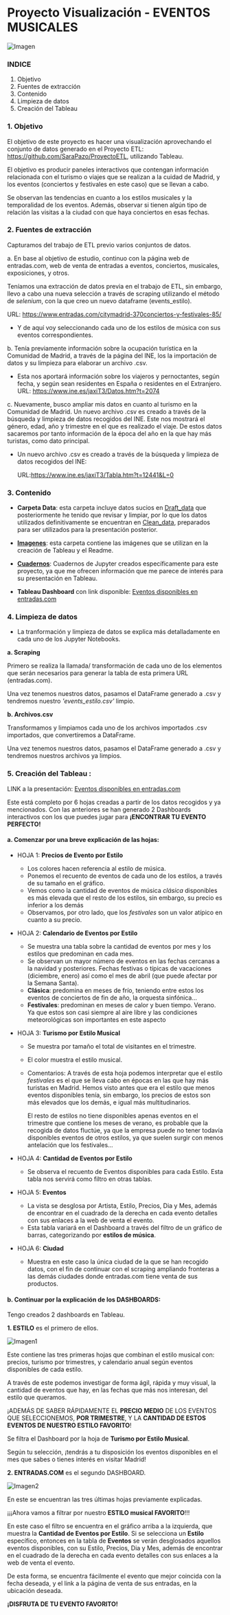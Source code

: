 # Proyecto Visualización - EVENTOS MUSICALES 

![Imagen](https://github.com/SaraPazo/ProyectoVisualizacion/blob/main/Imagen/bruce.png)

### INDICE
1. Objetivo
2. Fuentes de extracción
3. Contenido
4. Limpieza de datos
5. Creación del Tableau



### 1. Objetivo
El objetivo de este proyecto es hacer una visualización aprovechando el conjunto de datos generado en el Proyecto ETL: https://github.com/SaraPazo/ProyectoETL, utilizando Tableau.

El objetivo es producir paneles interactivos que contengan información relacionada con el turismo o viajes que se realizan a la cuidad de Madrid, y los eventos (conciertos y festivales en este caso) que se llevan a cabo. 

Se observan las tendencias en cuanto a los estilos musicales y la temporalidad de los eventos. Además, observar si tienen algún tipo de relación las visitas a la ciudad con que haya conciertos en esas fechas.



### 2. Fuentes de extracción

Capturamos del trabajo de ETL previo varios conjuntos de datos. 

a. En base al objetivo de estudio, continuo con la página web de entradas.com, web de venta de entradas a eventos, conciertos, musicales, exposiciones, y otros. 

Teníamos una extracción de datos previa en el trabajo de ETL, sin embargo, llevo a cabo una nueva selección a través de scraping utilizando el método de *selenium*, con la que creo un nuevo dataframe (events_estilo).

URL: https://www.entradas.com/citymadrid-370conciertos-y-festivales-85/

- Y de aquí voy seleccionando cada uno de los estilos de música con sus eventos correspondientes. 


b. Tenía previamente información sobre la ocupación turística en la Comunidad de Madrid, a través de la página del INE, los la importación de datos y su limpieza para elaborar un archivo .csv. 

- Esta nos aportará información sobre los viajeros y pernoctantes, según fecha, y según sean residentes en España o residentes en el Extranjero.
    URL: https://www.ine.es/jaxiT3/Datos.htm?t=2074

c. Nuevamente, busco ampliar mis datos en cuanto al turismo en la Comunidad de Madrid. Un nuevo archivo .csv es creado a través de la búsqueda y limpieza de datos recogidos del INE. Este nos mostrará el género, edad, año y trimestre en el que es realizado el viaje. De estos datos sacaremos por tanto información de la época del año en la que hay más turistas, como dato principal. 

- Un nuevo archivo .csv es creado a través de la búsqueda y limpieza de datos recogidos del INE: 
    
    URL:https://www.ine.es/jaxiT3/Tabla.htm?t=12441&L=0 


### 3. Contenido

- **Carpeta Data**: esta carpeta incluye datos sucios en [Draft_data](Draft_data) que posteriormente he tenido que revisar y limpiar, por lo que los datos utilizados definitivamente se encuentran en [Clean_data](Clean_data), preparados para ser utilizados para la presentación posterior.

- **[Imagenes](Imagen)**: esta carpeta contiene las imágenes que se utilizan en la creación de Tableau y el Readme.

- **[Cuadernos](Notebooks)**: Cuadernos de Jupyter creados específicamente para este proyecto, ya que me ofrecen información que me parece de interés para su presentación en Tableau. 

- **Tableau Dashboard** con link disponible: [Eventos disponibles en entradas.com](https://public.tableau.com/app/profile/sara.pazo/viz/eventim/ESTILO?publish=yes)


### 4. Limpieza de datos

- La tranformación y limpieza de datos se explica más detalladamente en cada uno de los Jupyter Notebooks.

**a. Scraping**

Primero se realiza la llamada/ transformación de cada uno de los elementos que serán necesarios para generar la tabla de esta primera URL (entradas.com).

Una vez tenemos nuestros datos, pasamos el DataFrame generado a .csv y tendremos nuestro *'events_estilo.csv'* limpio. 

**b. Archivos.csv**

Transformamos y limpiamos cada uno de los archivos importados .csv importados, que convertiremos a DataFrame. 

Una vez tenemos nuestros datos, pasamos el DataFrame generado a .csv y tendremos nuestros archivos ya limpios.



### 5. Creación del Tableau : 

LINK a la presentación: [Eventos disponibles en entradas.com](https://public.tableau.com/app/profile/sara.pazo/viz/eventim/ESTILO?publish=yes)

Este está completo por 6 hojas creadas a partir de los datos recogidos y ya mencionados. Con las anteriores se han generado 2 Dashboards interactivos con los que puedes jugar para **¡ENCONTRAR TU EVENTO PERFECTO!**

#### a. Comenzar por una breve explicación de las hojas:

- HOJA 1: **Precios de Evento por Estilo**
    - Los colores hacen referencia al estilo de música.
    - Ponemos el recuento de eventos de cada uno de los estilos, a través de su tamaño en el gráfico.
    - Vemos como la cantidad de eventos de música *clásica* disponibles es más elevada que el resto de los estilos, sin embargo, su precio es inferior a los demás
    - Observamos, por otro lado, que los *festivales* son un valor atípico en cuanto a su precio.

- HOJA 2: **Calendario de Eventos por Estilo**

    - Se muestra una tabla sobre la cantidad de eventos por mes y los estilos que predominan en cada mes.
    - Se observan un mayor número de eventos en las fechas cercanas a la navidad y posteriores. Fechas festivas o típicas de vacaciones (diciembre, enero) así como el mes de abril (que puede afectar por la Semana Santa).
    - **Clásica**: predomina en meses de frío, teniendo entre estos los eventos de conciertos de fin de año, la orquesta sinfónica...
    - **Festivales**: predominan en meses de calor y buen tiempo. Verano. Ya que estos son casi siempre al aire libre y las condiciones meteorológicas son importantes en este aspecto

- HOJA 3: **Turismo por Estilo Musical**

    - Se muestra por tamaño el total de visitantes en el trimestre.
    - El color muestra el estilo musical.
    - Comentarios: 
    A través de esta hoja podemos interpretar que el estilo *festivales* es el que se lleva cabo en épocas en las que hay más turistas en Madrid. Hemos visto antes que era el estilo que menos eventos disponibles tenía, sin embargo, los precios de estos son más elevados que los demás, e igual más multitudinarios. 

        El resto de estilos no tiene disponibles apenas eventos en el trimestre que contiene los meses de verano, es probable que la recogida de datos fluctúe, ya que la empresa puede no tener todavía disponibles eventos de otros estilos, ya que suelen surgir con menos antelación que los festivales...


- HOJA 4: **Cantidad de Eventos por Estilo**

    - Se observa el recuento de Eventos disponibles para cada Estilo. Esta tabla nos servirá como filtro en otras tablas. 


- HOJA 5: **Eventos**
    
    - La vista se desglosa por Artista, Estilo, Precios, Dia y Mes, además de encontrar en el cuadrado de la derecha en cada evento detalles con sus enlaces a la web de venta el evento. 
    - Esta tabla variará en el Dashboard a través del filtro de un gráfico de barras, categorizando por **estilos de música**. 

- HOJA 6: **Ciudad**

    - Muestra en este caso la única ciudad de la que se han recogido datos, con el fin de continuar con el scraping ampliando fronteras a las demás ciudades donde entradas.com tiene venta de sus productos.


#### b. Continuar por la explicación de los DASHBOARDS:

Tengo creados 2 dashboards en Tableau. 

**1. ESTILO** es el primero de ellos. 

![Imagen1](https://github.com/SaraPazo/ProyectoVisualizacion/blob/main/Imagen/estilo.png) 

Este contiene las tres primeras hojas que combinan el estilo musical con:  precios, turismo por trimestres, y calendario anual según eventos disponibles de cada estilo.

A través de este podemos investigar de forma ágil, rápida y muy visual, la cantidad de eventos que hay, en las fechas que más nos interesan, del estilo que queramos. 
    
¡ADEMÁS DE SABER RÁPIDAMENTE EL **PRECIO MEDIO** DE LOS EVENTOS QUE SELECCIONEMOS, **POR TRIMESTRE**, Y LA **CANTIDAD DE ESTOS EVENTOS DE NUESTRO ESTILO FAVORITO**!

Se filtra el Dashboard por la hoja de **Turismo por Estilo Musical**. 
    
Según tu selección, ¡tendrás a tu disposición los eventos disponibles en el mes que sabes o tienes interés en visitar Madrid!


**2. ENTRADAS.COM** es el segundo DASHBOARD.

![Imagen2](https://github.com/SaraPazo/ProyectoVisualizacion/blob/main/Imagen/dash_entradas.png)

En este se encuentran las tres últimas hojas previamente explicadas. 

¡¡¡Ahora vamos a filtrar por nuestro **ESTILO musical FAVORITO**!!!

En este caso el filtro se encuentra en el gráfico arriba a la izquierda, que muestra la **Cantidad de Eventos por Estilo**. Si se selecciona un **Estilo** específico, entonces en la tabla de **Eventos** se verán desglosados aquellos eventos disponibles, con su Estilo, Precios, Dia y Mes, además de encontrar en el cuadrado de la derecha en cada evento detalles con sus enlaces a la web de venta el evento.

De esta forma, se encuentra fácilmente el evento que mejor coincida con la fecha deseada, y el link a la página de venta de sus entradas, en la ubicación deseada.


**¡DISFRUTA DE TU EVENTO FAVORITO!**








